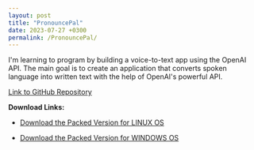 ```yaml
---
layout: post
title: "PronouncePal"
date: 2023-07-27 +0300
permalink: /PronouncePal/
---
```


I'm learning to program by building a voice-to-text app using the OpenAI API. The main goal is to create an application that converts spoken language into written text with the help of OpenAI's powerful API.

[Link to GitHub Repository](https://github.com/TomTeraud/PronouncePal)

**Download Links:**

- [Download the Packed Version for LINUX OS](https://www.dropbox.com/scl/fi/veapaev70wgzyisxfq4vj/PronouncePal_linux.zip?dl=1)

- [Download the Packed Version for WINDOWS OS](https://www.dropbox.com/scl/fi/cztml79zu394942wnqffk/PronouncePal_win.zip?dl=1)
